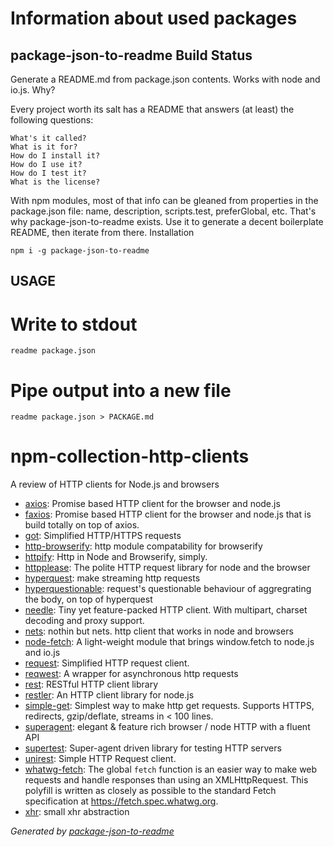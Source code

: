 # Information about used packages



## package-json-to-readme Build Status

Generate a README.md from package.json contents. Works with node and io.js.
Why?

Every project worth its salt has a README that answers (at least) the following questions:

    What's it called?
    What is it for?
    How do I install it?
    How do I use it?
    How do I test it?
    What is the license?

With npm modules, most of that info can be gleaned from properties in the package.json file: name, description, scripts.test, preferGlobal, etc. That's why package-json-to-readme exists. Use it to generate a decent boilerplate README, then iterate from there.
Installation

    npm i -g package-json-to-readme


## USAGE

# Write to stdout

    readme package.json

# Pipe output into a new file

    readme package.json > PACKAGE.md



# npm-collection-http-clients

A review of HTTP clients for Node.js and browsers

- [axios](https://github.com/mzabriskie/axios): Promise based HTTP client for the browser and node.js
- [faxios](https://github.com/lsabbagh/faxios): Promise based HTTP client for the browser and node.js that is build totally on top of axios.
- [got](https://github.com/sindresorhus/got): Simplified HTTP/HTTPS requests
- [http-browserify](https://github.com/substack/http-browserify): http module compatability for browserify
- [httpify](https://github.com/scottcorgan/httpify): Http in Node and Browserify, simply.
- [httpplease](https://github.com/matthewwithanm/httpplease.js): The polite HTTP request library for node and the browser
- [hyperquest](https://github.com/substack/hyperquest): make streaming http requests
- [hyperquestionable](https://github.com/nathan7/hyperquestionable): request's questionable behaviour of aggregrating the body, on top of hyperquest
- [needle](https://github.com/tomas/needle): Tiny yet feature-packed HTTP client. With multipart, charset decoding and proxy support.
- [nets](https://github.com/maxogden/nets): nothin but nets. http client that works in node and browsers
- [node-fetch](https://github.com/bitinn/node-fetch): A light-weight module that brings window.fetch to node.js and io.js
- [request](https://github.com/mikeal/request): Simplified HTTP request client.
- [reqwest](https://github.com/ded/reqwest): A wrapper for asynchronous http requests
- [rest](https://github.com/cujojs/rest): RESTful HTTP client library
- [restler](https://github.com/danwrong/restler): An HTTP client library for node.js
- [simple-get](https://github.com/feross/simple-get): Simplest way to make http get requests. Supports HTTPS, redirects, gzip/deflate, streams in &lt; 100 lines.
- [superagent](https://github.com/visionmedia/superagent): elegant &amp; feature rich browser / node HTTP with a fluent API
- [supertest](https://github.com/visionmedia/supertest): Super-agent driven library for testing HTTP servers
- [unirest](https://github.com/Mashape/unirest-nodejs): Simple HTTP Request client.
- [whatwg-fetch](https://github.com/github/fetch): The global `fetch` function is an easier way to make web requests and handle responses than using an XMLHttpRequest. This polyfill is written as closely as possible to the standard Fetch specification at https://fetch.spec.whatwg.org.
- [xhr](https://github.com/Raynos/xhr): small xhr abstraction

_Generated by [package-json-to-readme](https://github.com/zeke/package-json-to-readme)_
